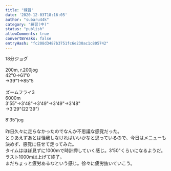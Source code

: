 ```yaml
---
title: "練習"
date: '2020-12-03T18:16:05'
author: "subaru44k"
category: "練習(中)"
status: "publish"
allowComments: true
convertBreaks: false
entryHash: "fc208d3487b3751fc6e230ac1c805742"
---
```

18分ジョグ<br>
<br>
200m, r.200jog<br>
42"0→61"0<br>
→39"1→85"5<br>
<br>
ズームフライ3<br>
6000m<br>
3'55"→3'48"→3'49"→3'49"→3'48"<br>
→3'29"(22'39")<br>
<br>
8'35"jog<br>
<br>
昨日久々に走らなかったのでなんか不思議な感覚だった。<br>
とりあえずあとは怪我しなければいいかなと思っているので、今日はメニューも決めず、感覚に任せて走ってみた。<br>
タイムはほぼ見ずに1000mで時計押していく感じ。3'50"くらいになるようだ。ラスト1000mは上げて終了。<br>
まだちょっと疲労あるなという感じ。徐々に疲労抜いていこう。
